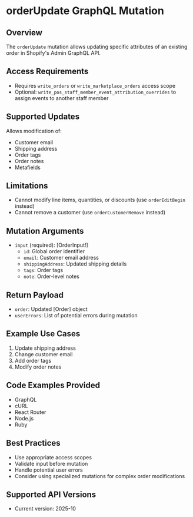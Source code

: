 # orderUpdate GraphQL Mutation

## Overview
The `orderUpdate` mutation allows updating specific attributes of an existing order in Shopify's Admin GraphQL API.

## Access Requirements
- Requires `write_orders` or `write_marketplace_orders` access scope
- Optional: `write_pos_staff_member_event_attribution_overrides` to assign events to another staff member

## Supported Updates
Allows modification of:
- Customer email
- Shipping address
- Order tags
- Order notes
- Metafields

## Limitations
- Cannot modify line items, quantities, or discounts (use `orderEditBegin` instead)
- Cannot remove a customer (use `orderCustomerRemove` instead)

## Mutation Arguments
- `input` (required): [OrderInput!]
  - `id`: Global order identifier
  - `email`: Customer email address
  - `shippingAddress`: Updated shipping details
  - `tags`: Order tags
  - `note`: Order-level notes

## Return Payload
- `order`: Updated [Order] object
- `userErrors`: List of potential errors during mutation

## Example Use Cases
1. Update shipping address
2. Change customer email
3. Add order tags
4. Modify order notes

## Code Examples Provided
- GraphQL
- cURL
- React Router
- Node.js
- Ruby

## Best Practices
- Use appropriate access scopes
- Validate input before mutation
- Handle potential user errors
- Consider using specialized mutations for complex order modifications

## Supported API Versions
- Current version: 2025-10
